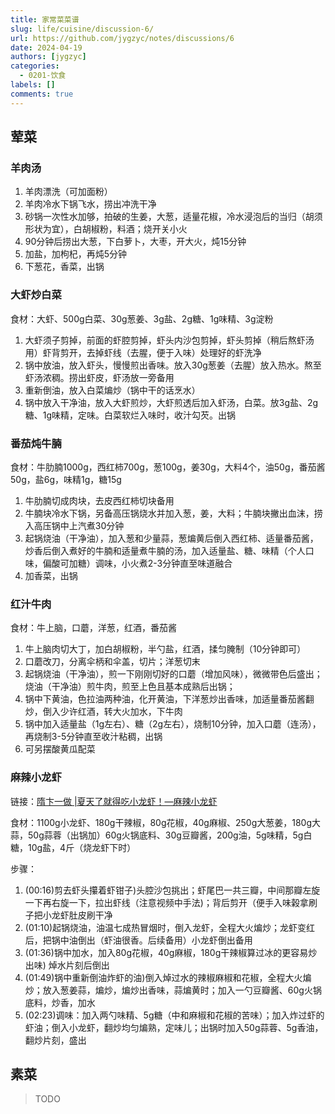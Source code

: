 ```yaml
---
title: 家常菜菜谱
slug: life/cuisine/discussion-6/
url: https://github.com/jygzyc/notes/discussions/6
date: 2024-04-19
authors: [jygzyc]
categories: 
  - 0201-饮食
labels: []
comments: true
---
```


<!-- cookbook -->

## 荤菜

### 羊肉汤

1. 羊肉漂洗（可加面粉）
2. 羊肉冷水下锅飞水，捞出冲洗干净
3. 砂锅一次性水加够，拍破的生姜，大葱，适量花椒，冷水浸泡后的当归（胡须形状为宜），白胡椒粉，料酒；烧开关小火
4. 90分钟后捞出大葱，下白萝卜，大枣，开大火，炖15分钟
5. 加盐，加枸杞，再炖5分钟
6. 下葱花，香菜，出锅

### 大虾炒白菜

食材：大虾、500g白菜、30g葱姜、3g盐、2g糖、1g味精、3g淀粉

1. 大虾须子剪掉，前面的虾腔剪掉，虾头内沙包剪掉，虾头剪掉（稍后熬虾汤用）虾背剪开，去掉虾线（去腥，便于入味）处理好的虾洗净
2. 锅中放油，放入虾头，慢慢煎出香味。放入30g葱姜（去腥）放入热水。熬至虾汤浓稠。捞出虾皮，虾汤放一旁备用
3. 重新倒油，放入白菜煸炒（锅中干的话烹水）
4. 锅中放入干净油，放入大虾煎炒，大虾煎透后加入虾汤，白菜。放3g盐、2g糖、1g味精，定味。白菜软烂入味时，收汁勾芡。出锅

### 番茄炖牛腩

食材：牛肋腩1000g，西红柿700g，葱100g，姜30g，大料4个，油50g，番茄酱50g，盐6g，味精1g，糖15g

1. 牛肋腩切成肉块，去皮西红柿切块备用
2. 牛腩块冷水下锅，另备高压锅烧水并加入葱，姜，大料；牛腩块撇出血沫，捞入高压锅中上汽煮30分钟
3. 起锅烧油（干净油），加入葱和少量蒜，葱煸黄后倒入西红柿、适量番茄酱，炒香后倒入煮好的牛腩和适量煮牛腩的汤，加入适量盐、糖、味精（个人口味，偏酸可加糖）调味，小火煮2-3分钟直至味道融合
4. 加香菜，出锅

### 红汁牛肉

食材：牛上脑，口蘑，洋葱，红酒，番茄酱

1. 牛上脑肉切大丁，加白胡椒粉，半勺盐，红酒，揉匀腌制（10分钟即可）
2. 口蘑改刀，分离伞柄和伞盖，切片；洋葱切末
3. 起锅烧油（干净油），煎一下刚刚切好的口蘑（增加风味），微微带色后盛出；烧油（干净油）煎牛肉，煎至上色且基本成熟后出锅；
4. 锅中下黄油，色拉油两种油，化开黄油，下洋葱炒出香味，加适量番茄酱翻炒，倒入少许红酒，转大火加水，下牛肉
5. 锅中加入适量盐（1g左右）、糖（2g左右），烧制10分钟，加入口蘑（连汤），再烧制3-5分钟直至收汁粘稠，出锅
6. 可另摆酸黄瓜配菜

### 麻辣小龙虾

链接：[隋卞一做 |夏天了就得吃小龙虾！—麻辣小龙虾](https://www.bilibili.com/video/BV14r421c7R8)

食材：1100g小龙虾、180g干辣椒，80g花椒，40g麻椒、250g大葱姜，180g大蒜，50g蒜蓉（出锅加）60g火锅底料、30g豆瓣酱，200g油，5g味精，5g白糖，10g盐，4斤（烧龙虾下时）

步骤：
1. (00:16)剪去虾头攥着虾钳子)头腔沙包挑出；虾尾巴一共三瓣，中间那瓣左旋一下再右旋一下，拉出虾线（注意视频中手法)；背后剪开（便手入味榖拿刷子把小龙虾肚皮刷干净
2. (01:10)起锅烧油，油温七成热冒烟时，倒入龙虾，全程大火煸炒；龙虾变红后，把锅中油倒出（虾油很香。后续备用）小龙虾倒出备用  
3. (01:36)锅中加水，加入80g花椒，40g麻椒，180g干辣椒算过冰的更容易炒出味)
焯水片刻后倒出
4. (01:49)锅中重新倒油炸虾的油)倒入焯过水的辣椒麻椒和花椒，全程大火煸炒；放入葱姜蒜，煸炒，煸炒出香味，蒜煸黄时；加入一勺豆瓣酱、60g火锅底料，炒香，加水
5. (02:23)调味：加入两勺味精、5g糖（中和麻椒和花椒的苦味）；加入炸过虾的虾油；倒入小龙虾，翻炒均匀煸熟，定味儿；出锅时加入50g蒜蓉、5g香油，翻炒片刻，盛出

## 素菜

> TODO
  
<script src="https://giscus.app/client.js"
    data-repo="jygzyc/notes"
    data-repo-id="R_kgDOJrOxMQ"
    data-mapping="number"
    data-term="6"
    data-reactions-enabled="1"
    data-emit-metadata="0"
    data-input-position="top"
    data-theme="preferred_color_scheme"
    data-lang="zh-CN"
    crossorigin="anonymous"
    async>
</script>
